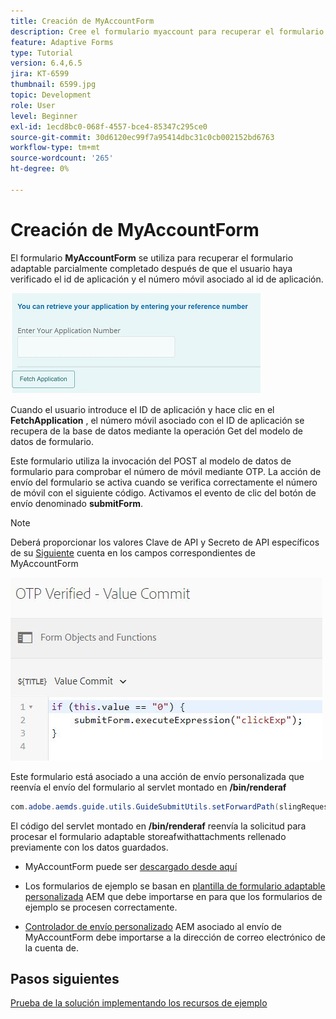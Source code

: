 ```yaml
---
title: Creación de MyAccountForm
description: Cree el formulario myaccount para recuperar el formulario parcialmente completado tras verificar correctamente el ID de aplicación y el número de teléfono.
feature: Adaptive Forms
type: Tutorial
version: 6.4,6.5
jira: KT-6599
thumbnail: 6599.jpg
topic: Development
role: User
level: Beginner
exl-id: 1ecd8bc0-068f-4557-bce4-85347c295ce0
source-git-commit: 30d6120ec99f7a95414dbc31c0cb002152bd6763
workflow-type: tm+mt
source-wordcount: '265'
ht-degree: 0%

---
```


# Creación de MyAccountForm

El formulario **MyAccountForm** se utiliza para recuperar el formulario adaptable parcialmente completado después de que el usuario haya verificado el id de aplicación y el número móvil asociado al id de aplicación.

![mi formulario de cuenta](assets/6599.JPG)

Cuando el usuario introduce el ID de aplicación y hace clic en el **FetchApplication** , el número móvil asociado con el ID de aplicación se recupera de la base de datos mediante la operación Get del modelo de datos de formulario.

Este formulario utiliza la invocación del POST al modelo de datos de formulario para comprobar el número de móvil mediante OTP. La acción de envío del formulario se activa cuando se verifica correctamente el número de móvil con el siguiente código. Activamos el evento de clic del botón de envío denominado **submitForm**.

>[!NOTE]
> Deberá proporcionar los valores Clave de API y Secreto de API específicos de su [Siguiente](https://dashboard.nexmo.com/) cuenta en los campos correspondientes de MyAccountForm

![déclencheur-enviar](assets/trigger-submit.JPG)



Este formulario está asociado a una acción de envío personalizada que reenvía el envío del formulario al servlet montado en **/bin/renderaf**

```java
com.adobe.aemds.guide.utils.GuideSubmitUtils.setForwardPath(slingRequest,"/bin/renderaf",null,null);
```

El código del servlet montado en **/bin/renderaf** reenvía la solicitud para procesar el formulario adaptable storeafwithattachments rellenado previamente con los datos guardados.


* MyAccountForm puede ser [descargado desde aquí](assets/my-account-form.zip)

* Los formularios de ejemplo se basan en [plantilla de formulario adaptable personalizada](assets/custom-template-with-page-component.zip) AEM que debe importarse en para que los formularios de ejemplo se procesen correctamente.

* [Controlador de envío personalizado](assets/custom-submit-my-account-form.zip) AEM asociado al envío de MyAccountForm debe importarse a la dirección de correo electrónico de la cuenta de.

## Pasos siguientes

[Prueba de la solución implementando los recursos de ejemplo](./deploy-this-sample.md)
